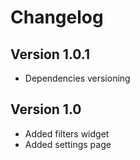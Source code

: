 # Changelog

## Version 1.0.1

- Dependencies versioning

## Version 1.0

- Added filters widget
- Added settings page